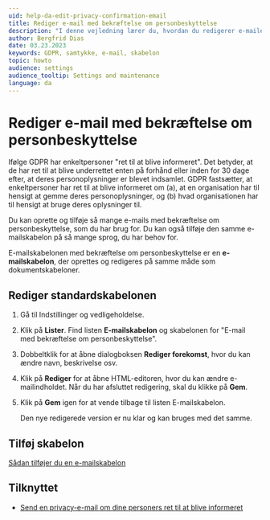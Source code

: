 ```yaml
---
uid: help-da-edit-privacy-confirmation-email
title: Rediger e-mail med bekræftelse om personbeskyttelse
description: "I denne vejledning lærer du, hvordan du redigerer e-mailen med bekræftelse om personbeskyttelse."
author: Bergfrid Dias
date: 03.23.2023
keywords: GDPR, samtykke, e-mail, skabelon
topic: howto
audience: settings
audience_tooltip: Settings and maintenance
language: da
---
```


# Rediger e-mail med bekræftelse om personbeskyttelse

Ifølge GDPR har enkeltpersoner "ret til at blive informeret". Det betyder, at de har ret til at blive underrettet enten på forhånd eller inden for 30 dage efter, at deres personoplysninger er blevet indsamlet. GDPR fastsætter, at enkeltpersoner har ret til at blive informeret om (a), at en organisation har til hensigt at gemme deres personoplysninger, og (b) hvad organisationen har til hensigt at bruge deres oplysninger til.

Du kan oprette og tilføje så mange e-mails med bekræftelse om personbeskyttelse, som du har brug for. Du kan også tilføje den samme e-mailskabelon på så mange sprog, du har behov for.

E-mailskabelonen med bekræftelse om personbeskyttelse er en **e-mailskabelon**, der oprettes og redigeres på samme måde som dokumentskabeloner.

## Rediger standardskabelonen

1. Gå til Indstillinger og vedligeholdelse.

1. Klik på **Lister**. Find listen **E-mailskabelon** og skabelonen for "E-mail med bekræftelse om personbeskyttelse".

1. Dobbeltklik for at åbne dialogboksen **Rediger forekomst**, hvor du kan ændre navn, beskrivelse osv.

1. Klik på **Rediger** for at åbne HTML-editoren, hvor du kan ændre e-mailindholdet. Når du har afsluttet redigering, skal du klikke på **Gem**.

1. Klik på **Gem** igen for at vende tilbage til listen E-mailskabelon.

    Den nye redigerede version er nu klar og kan bruges med det samme.

## Tilføj skabelon

[Sådan tilføjer du en e-mailskabelon][1]

## Tilknyttet

* [Send en privacy-e-mail om dine personers ret til at blive informeret][2]

<!-- Referenced links -->
[1]: ../../../admin/lists/learn/add-email-template.md
[2]: send-privacy-confirmation-email.md

<!-- Referenced images -->
